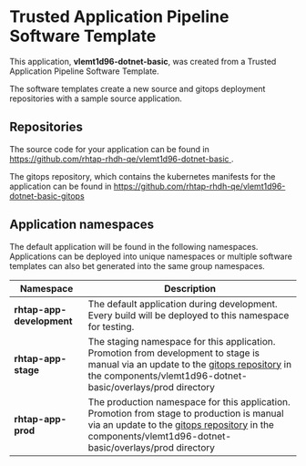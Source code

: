 # Trusted Application Pipeline Software Template

This application, **vlemt1d96-dotnet-basic**, was created from a Trusted Application Pipeline Software Template.

The software templates create a new source and gitops deployment repositories with a sample source application. 

## Repositories

The source code for your application can be found in [https://github.com/rhtap-rhdh-qe/vlemt1d96-dotnet-basic ](https://github.com/rhtap-rhdh-qe/vlemt1d96-dotnet-basic ).
 
The gitops repository, which contains the kubernetes manifests for the application can be found in 
[https://github.com/rhtap-rhdh-qe/vlemt1d96-dotnet-basic-gitops ](https://github.com/rhtap-rhdh-qe/vlemt1d96-dotnet-basic-gitops ) 

## Application namespaces 

The default application will be found in the following namespaces. Applications can be deployed into unique namespaces or multiple software templates can also bet generated into the same group namespaces.  

|  Namespace   |  Description   |  
| -------- | -------- |   
| **rhtap-app-development** | The default application during development. Every build will be deployed to this namespace for testing. | 
| **rhtap-app-stage** | The staging namespace for this application. Promotion from development to stage is manual via an update to the [gitops repository](https://github.com/rhtap-rhdh-qe/vlemt1d96-dotnet-basic-gitops ) in the components/vlemt1d96-dotnet-basic/overlays/prod directory |  
| **rhtap-app-prod** | The production namespace for this application. Promotion from stage to production is manual via an update to the [gitops repository](https://github.com/rhtap-rhdh-qe/vlemt1d96-dotnet-basic-gitops ) in the components/vlemt1d96-dotnet-basic/overlays/prod directory | 